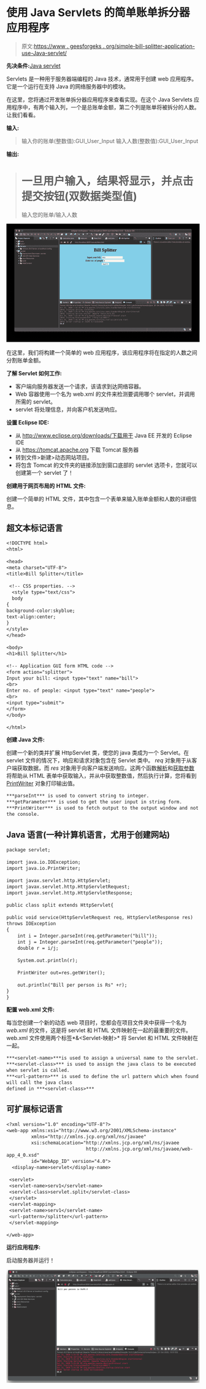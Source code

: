 # 使用 Java Servlets 的简单账单拆分器应用程序

> 原文:[https://www . geesforgeks . org/simple-bill-splitter-application-use-Java-servlet/](https://www.geeksforgeeks.org/simple-bill-splitter-application-using-java-servlets/)

**先决条件:**[Java servlet](https://www.geeksforgeeks.org/introduction-java-servlets/)

Servlets 是一种用于服务器端编程的 Java 技术，通常用于创建 web 应用程序。它是一个运行在支持 Java 的网络服务器中的模块。

在这里，您将通过开发账单拆分器应用程序来查看实现。在这个 Java Servlets 应用程序中，有两个输入列，一个是总账单金额，第二个列是账单将被拆分的人数。让我们看看。

**输入:**

> 输入你的账单(整数值):GUI_User_Input
> 输入人数(整数值):GUI_User_Input

**输出:**

> 一旦用户输入，结果将显示，并点击提交按钮(双数据类型值)
> =
> 
> 输入您的账单/输入人数

![](img/048a22234f328ee52db62cb13f891177.png)

在这里，我们将构建一个简单的 web 应用程序，该应用程序将在指定的人数之间分割账单金额。

**了解 Servlet 如何工作:**

*   客户端向服务器发送一个请求，该请求到达网络容器。
*   Web 容器使用一个名为 web.xml 的文件来检测要调用哪个 servlet，并调用所需的 servlet。
*   servlet 将处理信息，并向客户机发送响应。

**设置 Eclipse IDE:**

*   从 http://www.eclipse.org/downloads/下载用于 Java EE 开发的 Eclipse IDE
*   从 https://tomcat.apache.org 下载 Tomcat 服务器
*   转到文件>新建>动态网站项目。
*   将包含 Tomcat 的文件夹的链接添加到窗口底部的 servlet 选项卡，您就可以创建第一个 servlet 了！

**创建用于网页布局的** **HTML 文件:**

创建一个简单的 HTML 文件，其中包含一个表单来输入账单金额和人数的详细信息。

## 超文本标记语言

```
<!DOCTYPE html>
<html>

<head>
<meta charset="UTF-8">
<title>Bill Splitter</title>

 <!-- CSS properties. -->
  <style type="text/css">
  body
{
background-color:skyblue;
text-align:center;
}
</style>
</head>

<body>
<h1>Bill Splitter</h1>

<!-- Application GUI form HTML code --> 
<form action="splitter">
Input your bill: <input type="text" name="bill">
<br>
Enter no. of people: <input type="text" name="people">
<br>
<input type="submit">
</form>
</body>

</html>
```

**创建 Java 文件:**

创建一个新的类并扩展 HttpServlet 类，使您的 java 类成为一个 Servlet。在 servlet 文件的情况下，响应和请求对象包含在 Servlet 类中。 *req* 对象用于从客户端获取数据，而 *res* 对象用于向客户端发送响应。这两个函数[解析](https://www.geeksforgeeks.org/string-to-integer-in-java-parseint/)和[获取参数](https://www.geeksforgeeks.org/getparameter-passing-data-from-client-to-jsp/)将帮助从 HTML 表单中获取输入，并从中获取整数值，然后执行计算，您将看到 [PrintWriter](https://www.geeksforgeeks.org/printwriter-printlnstring-method-in-java-with-examples/) 对象打印输出值。

```
***parseInt*** is used to convert string to integer.
***getParameter*** is used to get the user input in string form.
***PrintWriter*** is used to fetch output to the output window and not the console.
```

## Java 语言(一种计算机语言，尤用于创建网站)

```
package servlet;

import java.io.IOException;
import java.io.PrintWriter;

import javax.servlet.http.HttpServlet;
import javax.servlet.http.HttpServletRequest;
import javax.servlet.http.HttpServletResponse;

public class split extends HttpServlet{

public void service(HttpServletRequest req, HttpServletResponse res) throws IOException
{
    int i = Integer.parseInt(req.getParameter("bill"));
    int j = Integer.parseInt(req.getParameter("people"));
    double r = i/j;

    System.out.println(r);

    PrintWriter out=res.getWriter();

    out.println("Bill per person is Rs" +r);   
}
}
```

**配置 web.xml 文件:**

每当您创建一个新的动态 web 项目时，您都会在项目文件夹中获得一个名为 *web.xml* 的文件，这是将 servlet 和 HTML 文件映射在一起的最重要的文件。web.xml 文件使用两个标签*<servlet>&<Servlet-映射>* 将 Servlet 和 HTML 文件映射在一起。

```
***<servlet-name>***is used to assign a universal name to the servlet.
***<servlet-class>*** is used to assign the java class to be executed when servlet is called.
***<url-pattern>*** is used to define the url pattern which when found will call the java class 
defined in ***<servlet-class>***
```

## 可扩展标记语言

```
<?xml version="1.0" encoding="UTF-8"?>
<web-app xmlns:xsi="http://www.w3.org/2001/XMLSchema-instance"
         xmlns="http://xmlns.jcp.org/xml/ns/javaee"
         xsi:schemaLocation="http://xmlns.jcp.org/xml/ns/javaee
                             http://xmlns.jcp.org/xml/ns/javaee/web-app_4_0.xsd"
         id="WebApp_ID" version="4.0">
  <display-name>servlet</display-name>

 <servlet>
 <servlet-name>serv1</servlet-name>
 <servlet-class>servlet.split</servlet-class>
 </servlet>
 <servlet-mapping>
 <servlet-name>serv1</servlet-name>
 <url-pattern>/splitter</url-pattern>
 </servlet-mapping>

</web-app>
```

**运行应用程序:**

启动服务器并运行！

![](img/a2999abab9bf51f5a9a1de378b6fe017.png)